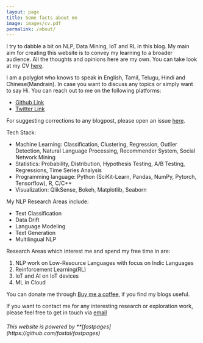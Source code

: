 ```yaml
---
layout: page
title: Some facts about me
image: images/cv.pdf
permalink: /about/
---
```


I try to dabble a bit on NLP, Data Mining, IoT and RL in this blog. My main aim for creating this website is to convey my learning to a broader audience. All the thoughts and opinions here are my own. You can take look at my CV [here](/images/cv.pdf). 

I am a polyglot who knows to speak in English, Tamil, Telugu, Hindi and Chinese(Mandrain). In case you want to discuss any topics or simply want to say Hi. You can reach out to me on the following platforms:
<!--* [Website Link](https://aswin-giridhar.github.io/) # currenty decommissioned-->
* [Github Link](https://github.com/aswin-giridhar/)
* [Twitter Link](https://twitter.com/aswin_nlp/)

For suggesting corrections to any blogpost, please open an issue [here](https://github.com/aswin-giridhar/aswinlabs/issues/new/).

Tech Stack:
* Machine Learning: Classification, Clustering, Regression, Outlier Detection, Natural Language Processing, Recommender System, Social Network Mining
* Statistics: Probability, Distribution, Hypothesis Testing, A/B Testing, Regressions, Time Series Analysis
* Programming language: Python (SciKit-Learn, Pandas, NumPy, Pytorch, Tensorflow), R, C/C++
* Visualization: QlikSense, Bokeh, Matplotlib, Seaborn

My NLP Research Areas include:
* Text Classification
* Data Drift
* Language Modeling
* Text Generation
* Multilingual NLP

Research Areas which interest me and spend my free time in are:
1. NLP work on Low-Resource Languages with focus on Indic Languages
2. Reinforcement Learning(RL)
3. IoT and AI on IoT devices
4. ML in Cloud

You can donate me through [Buy me a coffee](https://buymeacoff.ee/aswingiridhar), if you find my blogs useful.

If you want to contact me for any interesting research or exploration work, please feel free to get in touch via <a href="mailto:aswinsson@gmail.com">email</a>

<h6>This website is powered by **[fastpages](https://github.com/fastai/fastpages)</h6>

